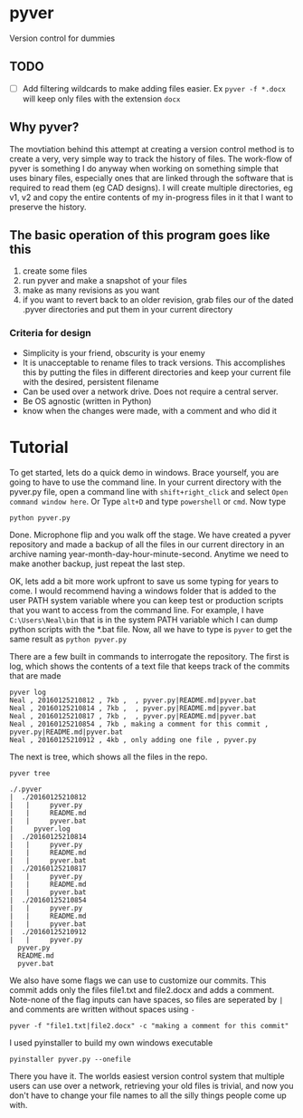 # pyver 
Version control for dummies

## TODO  
* [ ] Add filtering wildcards to make adding files easier. Ex ```pyver -f *.docx``` will keep only files with the extension ```docx```

## Why pyver?  
The movtiation behind this attempt at creating a version control method is to create a very, very simple way to track the history of files. The work-flow of pyver is something I do anyway when working on something simple that uses binary files, especially ones that are linked through the software that is required to read them (eg CAD designs). I will create multiple directories, eg v1, v2 and copy the entire contents of my in-progress files in it that I want to preserve the history.

## The basic operation of this program goes like this
1) create some files  
2) run pyver and make a snapshot of your files  
3) make as many revisions as you want  
4) if you want to revert back to an older revision, grab files our of the dated .pyver directories and put them in your current directory  

### Criteria for design
* Simplicity is your friend, obscurity is your enemy
* It is unacceptable to rename files to track versions. This accomplishes this by putting the files in different directories and keep your current file with the desired, persistent filename
* Can be used over a network drive. Does not require a central server. 
* Be OS agnostic (written in Python)
* know when the changes were made, with a comment and who did it

# Tutorial
To get started, lets do a quick demo in windows. Brace yourself, you are going to have to use the command line. In your current directory with the pyver.py file, open a command line with ```shift+right_click``` and select ```Open command window here```. Or Type ```alt+D``` and type ```powershell``` or ```cmd```.
Now type 
```
python pyver.py
```

Done. Microphone flip and you walk off the stage. We have created a pyver repository and made a backup of all the files in our current directory in an archive naming year-month-day-hour-minute-second. Anytime we need to make another backup, just repeat the last step.

OK, lets add a bit more work upfront to save us some typing for years to come. I would recommend having a windows folder that is added to the user PATH system variable where you can keep test or production scripts that you want to access from the command line. For example, I have ```C:\Users\Neal\bin``` that is in the system PATH variable which I can dump python scripts with the *.bat file. Now, all we have to type is ```pyver``` to get the same result as ```python pyver.py```

There are a few built in commands to interrogate the repository. The first is log, which shows the contents of a text file that keeps track of the commits that are made
```
pyver log
Neal , 20160125210812 , 7kb ,  , pyver.py|README.md|pyver.bat
Neal , 20160125210814 , 7kb ,  , pyver.py|README.md|pyver.bat
Neal , 20160125210817 , 7kb ,  , pyver.py|README.md|pyver.bat
Neal , 20160125210854 , 7kb , making a comment for this commit , pyver.py|README.md|pyver.bat
Neal , 20160125210912 , 4kb , only adding one file , pyver.py
```

The next is tree, which shows all the files in the repo.
```
pyver tree

./.pyver 
|  ./20160125210812 
|   |     pyver.py  
|   |     README.md  
|   |     pyver.bat  
|     pyver.log  
|  ./20160125210814 
|   |     pyver.py  
|   |     README.md  
|   |     pyver.bat  
|  ./20160125210817 
|   |     pyver.py  
|   |     README.md  
|   |     pyver.bat  
|  ./20160125210854 
|   |     pyver.py  
|   |     README.md  
|   |     pyver.bat  
|  ./20160125210912 
|   |     pyver.py  
  pyver.py  
  README.md  
  pyver.bat  
```


We also have some flags we can use to customize our commits. This commit adds only the files file1.txt and file2.docx and adds a comment. Note-none of the flag inputs can have spaces, so files are seperated by ```|``` and comments are written without spaces using ```-```

```
pyver -f "file1.txt|file2.docx" -c "making a comment for this commit"
```

I used pyinstaller to build my own windows executable
```
pyinstaller pyver.py --onefile
```

There you have it. The worlds easiest version control system that multiple users can use over a network, retrieving your old files is trivial, and now you don't have to change your file names to all the silly things people come up with.
